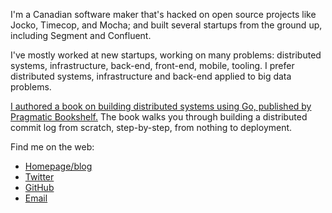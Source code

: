 I'm a Canadian software maker that's hacked on open source projects like Jocko, Timecop, and Mocha; and built several startups from the ground up, including Segment and Confluent.

I've mostly worked at new startups, working on many problems: distributed systems, infrastructure, back-end, front-end, mobile, tooling. I prefer distributed systems, infrastructure and back-end applied to big data problems.

[I authored a book on building distributed systems using Go, published by Pragmatic Bookshelf.](https://pragprog.com/titles/tjgo/distributed-services-with-go/) The book walks you through building a distributed commit log from scratch, step-by-step, from nothing to deployment.

Find me on the web:

- [Homepage/blog](https://travisjeffery.com)
- [Twitter](https://twitter.com/travisjeffery)
- [GitHub](https://github.com/travisjeffery)
- [Email](mailto:tj+tj@travisjeffery.com)
